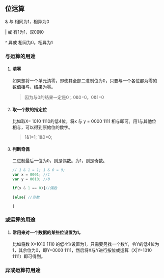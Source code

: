 ## 位运算

&	与		相同为1，相异为0

|	或		 有1为1，双0则0

^	异或	 相同为0，相异为1



### **与运算的用途**

1. #### 清零

   如果想将一个单元清零，即使其全部二进制位为0，只要与一个各位都为零的数值相与，结果为零。

   > 因为与0的结果一定是0；0&0=0，0&1=0

2. #### 取一个数的指定位

   比如取X= 1010 1110的低4位，将x 与 y = 0000 1111 相与即可。用1与其他位相与，可以得到原始位的数字。

   >  1&1=1; 1&0=0; 

3. #### 判断奇偶

   二进制最后一位为0，则是偶数。为1，则是奇数。

   ```javascript
   // 1 & 1 = 1; 1 & 0 = 0;
   var x = 0001; //1
   var y = 0010; //8
   
   if(x & 1 == 0){//偶数
     
   }else{ //奇数
     
   }
   ```

### 或运算的用途

1. #### 常用来对一个数据的某些位设置为1。

   比如将数 X=1010 1110 的低4位设置为1，只需要另找一个数Y，令Y的低4位为1，其余位为0，即Y=0000 1111，然后将X与Y进行按位或运算（X|Y=1010 1111）即可得到。



### 异或运算符用途




